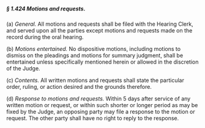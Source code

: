 ##### § 1.424 Motions and requests. #####

(a) *General.* All motions and requests shall be filed with the Hearing Clerk, and served upon all the parties except motions and requests made on the record during the oral hearing.

(b) *Motions entertained.* No dispositive motions, including motions to dismiss on the pleadings and motions for summary judgment, shall be entertained unless specifically mentioned herein or allowed in the discretion of the Judge.

(c) *Contents.* All written motions and requests shall state the particular order, ruling, or action desired and the grounds therefore.

(d) *Response to motions and requests.* Within 5 days after service of any written motion or request, or within such shorter or longer period as may be fixed by the Judge, an opposing party may file a response to the motion or request. The other party shall have no right to reply to the response.